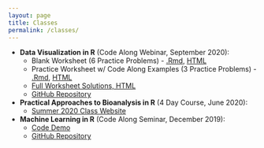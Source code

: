 ```yaml
---
layout: page
title: Classes
permalink: /classes/
---
```


- **Data Visualization in R** (Code Along Webinar, September 2020):
    * Blank Worksheet (6 Practice Problems) - [.Rmd](/classes/files/dataviz_codealong.Rmd), [HTML](/classes/pages/dataviz_codealong.html)
    * Practice Worksheet w/ Code Along Examples (3 Practice Problems) - [.Rmd](/classes/files/dataviz_codealong_practice.Rmd), [HTML](/classes/pages/dataviz_codealong_practice.html)
    * [Full Worksheet Solutions, HTML](/classes/pages/dataviz_codealong_solutions.html)
    * [GitHub Repository](https://github.com/rachaelcox/data_viz_demo)
- **Practical Approaches to Bioanalysis in R** (4 Day Course, June 2020): 
    * [Summer 2020 Class Website](/classes/IntroR_summer_2020.html)
- **Machine Learning in R** (Code Along Seminar, December 2019):
    * [Code Demo](/classes/pages/poke_random_forest.html)
    * [GitHub Repository](https://github.com/rachaelcox/pokemon_machine_learning_demo)
